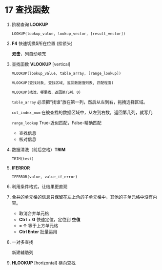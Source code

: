 # 17  查找函数

1. 阶梯查询 **LOOKUP**

   `LOOKUP(lookup_value, lookup_vector, [result_vector])`

2. **F4**  快速切换$所在位置 (挂锁头)

   **双击**，列自动填充

3. 查找函数 **VLOOKUP**  [vertical]

   `VLOOKUP(lookup_value, table_array, [range_lookup])`

   `VLOOKUP(查找对象, 查找区域, 返回数据值列表, 匹配程度)`

   `VLOOKUP(找谁，哪里找，返回第几列，0)`

   `table_array` 必须把“找谁”放在第一列，然后从左到右，拖拽选择区域。

   `col_index_num`  在被查找的数据区域中，从左到右数，返回第几列，就写几

   `range_lookup`  True-近似匹配，False-精确匹配

   - 查找信息
   - 核对信息

4. 数据清洗（前后空格）**TRIM**

   `TRIM(test)`

5. **IFERROR**

   `IFERROR(value, value_if_error)`

6. 利用条件格式，让结果更直观

7. 合并的单元格的信息只保留在左上角的子单元格中，其他的子单元格中没有内容。

   - 取消合并单元格
   - **Ctrl** + **G**  快速定位，定位到 **空值**
   - **= ↑** 等于上方单元格
   - **Ctrl Enter** 批量运用

8. 一对多查找

   新建辅助列

9. **HLOOKUP**   [horizontal]  横向查找